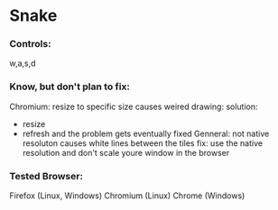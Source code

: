 # Snake
### Controls:
w,a,s,d
### Know, but don't plan to fix:

Chromium:
resize to specific size causes weired drawing:
solution:
  -  resize
  -  refresh and the problem gets eventually fixed
Genneral:
not native resoluton causes white lines between the tiles
fix:
use the native resolution and don't scale youre window in the browser


### Tested Browser:
Firefox (Linux, Windows)
Chromium (Linux)
Chrome (Windows)
